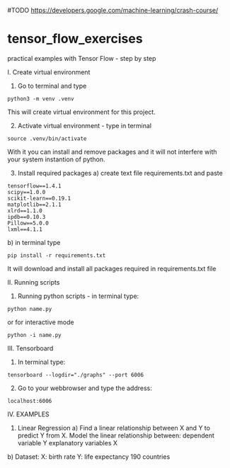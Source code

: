 #TODO
https://developers.google.com/machine-learning/crash-course/

# tensor_flow_exercises
practical examples with Tensor Flow - step by step

I. Create virtual environment
  1. Go to terminal and type 
  
    python3 -m venv .venv
  
  This will create virtual environment for this project. 
  
  2. Activate virtual environment - type in terminal 
    
    source .venv/bin/activate
  
  With it you can install and remove packages and it will not interfere with your system instantion of python.
    
  3. Install required packages
  a) create text file requirements.txt and paste
  
    tensorflow==1.4.1
    scipy==1.0.0
    scikit-learn==0.19.1
    matplotlib==2.1.1
    xlrd==1.1.0
    ipdb==0.10.3
    Pillow==5.0.0
    lxml==4.1.1

  b) in terminal type
  
    pip install -r requirements.txt

  It will download and install all packages required in requirements.txt file
    
II. Running scripts
  1. Running python scripts - in terminal type:
    
    python name.py 
    
  or for interactive mode
  
    python -i name.py
  
III. Tensorboard
  1. In terminal type:
  
    tensorboard --logdir="./graphs" --port 6006
  
  2. Go to your webbrowser and type the address:
  
    localhost:6006
 
IV. EXAMPLES
  1. Linear Regression
  a) Find a linear relationship between X and Y to predict Y from X.  Model the linear relationship between:
  dependent variable Y
  explanatory variables X

  b) Dataset: X: birth rate
  Y: life expectancy
  190 countries




